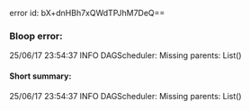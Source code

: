 error id: bX+dnHBh7xQWdTPJhM7DeQ==
### Bloop error:

25/06/17 23:54:37 INFO DAGScheduler: Missing parents: List()
#### Short summary: 

25/06/17 23:54:37 INFO DAGScheduler: Missing parents: List()